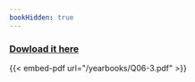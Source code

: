 ```yaml
--- 
bookHidden: true
--- 
```

 
### [Dowload it here](/yearbooks/Q06-3.pdf)
 
{{< embed-pdf url="/yearbooks/Q06-3.pdf" >}}
